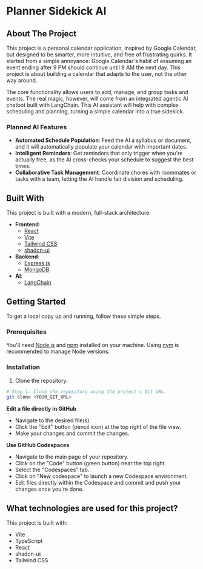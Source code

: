 # Planner Sidekick AI

## About The Project

This project is a personal calendar application, inspired by Google Calendar, but designed to be smarter, more intuitive, and free of frustrating quirks. It started from a simple annoyance: Google Calendar's habit of assuming an event ending after 9 PM should continue until 9 AM the next day. This project is about building a calendar that adapts to the user, not the other way around.

The core functionality allows users to add, manage, and group tasks and events. The real magic, however, will come from an integrated agentic AI chatbot built with LangChain. This AI assistant will help with complex scheduling and planning, turning a simple calendar into a true sidekick.

### Planned AI Features

*   **Automated Schedule Population**: Feed the AI a syllabus or document, and it will automatically populate your calendar with important dates.
*   **Intelligent Reminders**: Get reminders that only trigger when you're actually free, as the AI cross-checks your schedule to suggest the best times.
*   **Collaborative Task Management**: Coordinate chores with roommates or tasks with a team, letting the AI handle fair division and scheduling.

## Built With

This project is built with a modern, full-stack architecture:

*   **Frontend**:
    *   [React](https://reactjs.org/)
    *   [Vite](https://vitejs.dev/)
    *   [Tailwind CSS](https://tailwindcss.com/)
    *   [shadcn-ui](https://ui.shadcn.com/)
*   **Backend**:
    *   [Express.js](https://expressjs.com/)
    *   [MongoDB](https://www.mongodb.com/)
*   **AI**:
    *   [LangChain](https://www.langchain.com/)

## Getting Started

To get a local copy up and running, follow these simple steps.

### Prerequisites

You'll need [Node.js](https://nodejs.org/en/) and [npm](https://www.npmjs.com/) installed on your machine. Using [nvm](https://github.com/nvm-sh/nvm) is recommended to manage Node versions.

### Installation

1.  Clone the repository:
```sh
# Step 1: Clone the repository using the project's Git URL.
git clone <YOUR_GIT_URL>
```

**Edit a file directly in GitHub**

- Navigate to the desired file(s).
- Click the "Edit" button (pencil icon) at the top right of the file view.
- Make your changes and commit the changes.

**Use GitHub Codespaces**

- Navigate to the main page of your repository.
- Click on the "Code" button (green button) near the top right.
- Select the "Codespaces" tab.
- Click on "New codespace" to launch a new Codespace environment.
- Edit files directly within the Codespace and commit and push your changes once you're done.

## What technologies are used for this project?

This project is built with:

- Vite
- TypeScript
- React
- shadcn-ui
- Tailwind CSS
